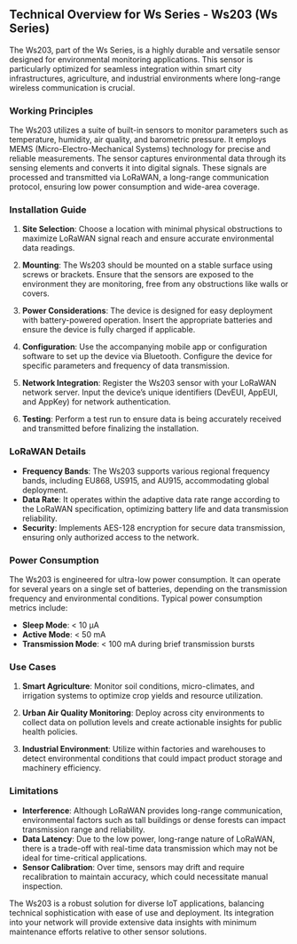 ## Technical Overview for Ws Series - Ws203 (Ws Series)

The Ws203, part of the Ws Series, is a highly durable and versatile sensor designed for environmental monitoring applications. This sensor is particularly optimized for seamless integration within smart city infrastructures, agriculture, and industrial environments where long-range wireless communication is crucial.

### Working Principles

The Ws203 utilizes a suite of built-in sensors to monitor parameters such as temperature, humidity, air quality, and barometric pressure. It employs MEMS (Micro-Electro-Mechanical Systems) technology for precise and reliable measurements. The sensor captures environmental data through its sensing elements and converts it into digital signals. These signals are processed and transmitted via LoRaWAN, a long-range communication protocol, ensuring low power consumption and wide-area coverage.

### Installation Guide

1. **Site Selection**: Choose a location with minimal physical obstructions to maximize LoRaWAN signal reach and ensure accurate environmental data readings.

2. **Mounting**: The Ws203 should be mounted on a stable surface using screws or brackets. Ensure that the sensors are exposed to the environment they are monitoring, free from any obstructions like walls or covers.

3. **Power Considerations**: The device is designed for easy deployment with battery-powered operation. Insert the appropriate batteries and ensure the device is fully charged if applicable.

4. **Configuration**: Use the accompanying mobile app or configuration software to set up the device via Bluetooth. Configure the device for specific parameters and frequency of data transmission.

5. **Network Integration**: Register the Ws203 sensor with your LoRaWAN network server. Input the device’s unique identifiers (DevEUI, AppEUI, and AppKey) for network authentication.

6. **Testing**: Perform a test run to ensure data is being accurately received and transmitted before finalizing the installation.

### LoRaWAN Details

- **Frequency Bands**: The Ws203 supports various regional frequency bands, including EU868, US915, and AU915, accommodating global deployment.
- **Data Rate**: It operates within the adaptive data rate range according to the LoRaWAN specification, optimizing battery life and data transmission reliability.
- **Security**: Implements AES-128 encryption for secure data transmission, ensuring only authorized access to the network.

### Power Consumption

The Ws203 is engineered for ultra-low power consumption. It can operate for several years on a single set of batteries, depending on the transmission frequency and environmental conditions. Typical power consumption metrics include:

- **Sleep Mode**: < 10 µA
- **Active Mode**: < 50 mA
- **Transmission Mode**: < 100 mA during brief transmission bursts

### Use Cases

1. **Smart Agriculture**: Monitor soil conditions, micro-climates, and irrigation systems to optimize crop yields and resource utilization.
   
2. **Urban Air Quality Monitoring**: Deploy across city environments to collect data on pollution levels and create actionable insights for public health policies.

3. **Industrial Environment**: Utilize within factories and warehouses to detect environmental conditions that could impact product storage and machinery efficiency.

### Limitations

- **Interference**: Although LoRaWAN provides long-range communication, environmental factors such as tall buildings or dense forests can impact transmission range and reliability.
- **Data Latency**: Due to the low power, long-range nature of LoRaWAN, there is a trade-off with real-time data transmission which may not be ideal for time-critical applications.
- **Sensor Calibration**: Over time, sensors may drift and require recalibration to maintain accuracy, which could necessitate manual inspection.

The Ws203 is a robust solution for diverse IoT applications, balancing technical sophistication with ease of use and deployment. Its integration into your network will provide extensive data insights with minimum maintenance efforts relative to other sensor solutions.